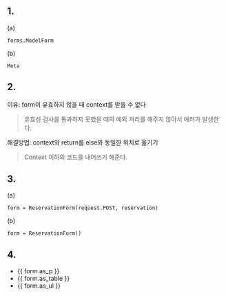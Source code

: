 ## 1.

(a) 

```
forms.ModelForm
```

(b) 

```
Meta
```



## 2.

이유: form이 유효하지 않을 때 context를 받을 수 없다

> 유효성 검사를 통과하지 못했을 때의 예외 처리를 해주지 않아서 에러가 발생한다.

해결방법: context와 return를 else와 동일한 위치로 옮기기

> Context 이하의 코드를 내어쓰기 해준다.



## 3.

(a)

```
form = ReservationForm(request.POST, reservation)
```

(b)

```
form = ReservationForm()
```



## 4.

- {{ form.as_p }}
- {{ form.as_table }}
- {{ form.as_ul }}